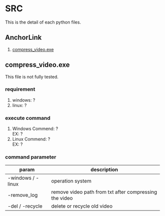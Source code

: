 # SRC

This is the detail of each python files.

## AnchorLink

1. [compress_video.exe](#1)

## <a name="1"></a>compress_video.exe

This file is not fully tested.

### requirement

1. windows: ?
2. linux: ?

### execute command

1. Windows Commend: ?<br>
EX: ?
2. Linux Commend: ?<br>
EX: ?

### command parameter

| param             | description                                            |
| ----------------- | ------------------------------------------------------ |
| -windows / -linux | operation system                                       |
| -remove_log       | remove video path from txt after compressing the video |
| -del / -recycle   | delete or recycle old video                            |

